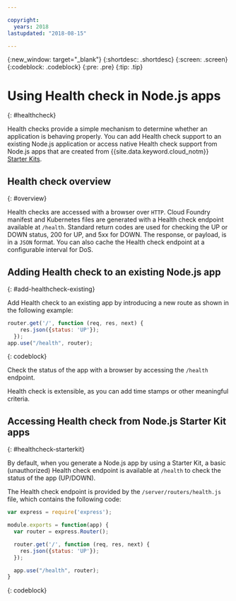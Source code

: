 ```yaml
---

copyright:
  years: 2018
lastupdated: "2018-08-15"

---
```


{:new_window: target="_blank"}
{:shortdesc: .shortdesc}
{:screen: .screen}
{:codeblock: .codeblock}
{:pre: .pre}
{:tip: .tip}

# Using Health check in Node.js apps
{: #healthcheck}

Health checks provide a simple mechanism to determine whether an application is behaving properly. You can add Health check support to an existing Node.js application or access native Health check support from Node.js apps that are created from {{site.data.keyword.cloud_notm}} [Starter Kits](https://console.bluemix.net/developer/appservice/starter-kits/).

## Health check overview
{: #overview}

Health checks are accessed with a browser over `HTTP`. Cloud Foundry manifest and Kubernetes files are generated with a Health check endpoint available at `/health`. Standard return codes are used for checking the UP or DOWN status, 200 for UP, and 5xx for DOWN. The response, or payload, is in a `JSON` format. You can also cache the Health check endpoint at a configurable interval for DoS.

## Adding Health check to an existing Node.js app
{: #add-healthcheck-existing}

Add Health check to an existing app by introducing a new route as shown in the following example:
```js
router.get('/', function (req, res, next) {
    res.json({status: 'UP'});
  });
app.use("/health", router);
```
{: codeblock}

Check the status of the app with a browser by accessing the `/health` endpoint.

Health check is extensible, as you can add time stamps or other meaningful criteria.

## Accessing Health check from Node.js Starter Kit apps
{: #healthcheck-starterkit}

By default, when you generate a Node.js app by using a Starter Kit,
a basic (unauthorized) Health check endpoint is available at `/health` to check the status of the app (UP/DOWN).

The Health check endpoint is provided by the `/server/routers/health.js` file, which contains the following code:
```js
var express = require('express');

module.exports = function(app) {
  var router = express.Router();

  router.get('/', function (req, res, next) {
    res.json({status: 'UP'});
  });

  app.use("/health", router);
}
```
{: codeblock}


